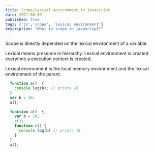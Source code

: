 ```yaml
---
title: Scope/Lexical environment in javascript
date: 2021-08-09
published: true
tags: ['js','scope', 'lexical environment']
description: "What is scope in javascript?"
---
```


Scope is directly depended on the lexical environment of a variable.

Lexical means presence in hierarchy. Lexical environment is created everytime a execution context is created.

Lexical environment is the local memory environment and the lexical environment of the parent.

```js
  function a()  {
    console.log(b); // prints 10
  }
  var b = 10;
  a();
```

```js
  function a()  {
    var b = 10;
    c();
    function c() {
      console.log(b) // prints 10
    }
  }
  a();
```
